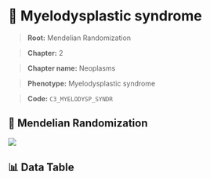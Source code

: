 # 🧪 Myelodysplastic syndrome

> **Root:** Mendelian Randomization

> **Chapter:** 2  

> **Chapter name:** Neoplasms

> **Phenotype:** Myelodysplastic syndrome  

> **Code:** `C3_MYELODYSP_SYNDR`

## 🧬 Mendelian Randomization  

<img src="/MR/Figures/Forward/C3_MYELODYSP_SYNDR.png"/>

## 📊 Data Table

<CsvTableMRF src="/public/MR/Data/Forward/C3_MYELODYSP_SYNDR.csv"/>

